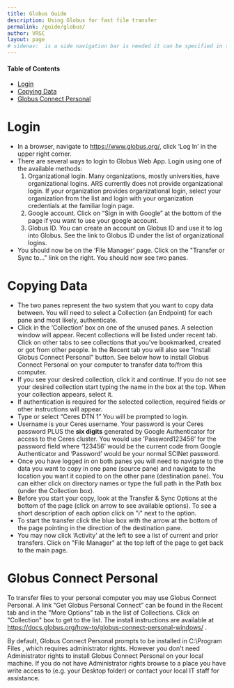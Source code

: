 ```yaml
---
title: Globus Guide
description: Using Globus for fast file transfer
permalink: /guide/globus/
author: VRSC
layout: page
# sidenav:  is a side navigation bar is needed it can be specified in the _data/navigation.yml file
---
```


#### Table of Contents
* [Login](#login)
* [Copying Data]($copying-data)
* [Globus Connect Personal](#globus-connect-personal)

# Login

* In a browser, navigate to https://www.globus.org/, click ‘Log In’ in the upper right corner.
* There are several ways to login to Globus Web App. Login using one of the available methods:
  1. Organizational login. Many organizations, mostly universities, have organizational logins. ARS currently does not provide organizational login. If your organization provides organizational login, select your organization from the list and login with your organization credentials at the familiar login page.
  2. Google account. Click on “Sign in with Google” at the bottom of the page if you want to use your google account.
  3. Globus ID. You can create an account on Globus ID and use it to log into Globus. See the link to Globus ID under the list of organizational logins.
* You should now be on the ‘File Manager’ page. Click on the "Transfer or Sync to..." link on the right. You should now see two panes.

# Copying Data
* The two panes represent the two system that you want to copy data between. You will need to select a Collection (an Endpoint) for each pane and most likely, authenticate.
* Click in the ‘Collection’ box on one of the unused panes. A selection window will appear. Recent collections will be listed under recent tab. Click on other tabs to see collections that you've bookmarked, created or got from other people. In the Recent tab you will also see "Install Globus Connect Personal" button. See below how to install Globus Connect Personal on your computer to transfer data to/from this computer.
* If you see your desired collection, click it and continue. If you do not see your desired collection start typing the name in the box at the top. When your collection appears, select it.
* If authentication is required for the selected collection, required fields or other instructions will appear.
* Type or select “Ceres DTN 1” You will be prompted to login.
* Username is your Ceres username. Your password is your Ceres password PLUS the **six digits** generated by Google Authenticator for access to the Ceres cluster. You would use ‘Password123456’ for the password field where ‘123456’ would be the current code from Google Authenticator and ‘Password’ would be your normal SCINet password.
* Once you have logged in on both panes you will need to navigate to the data you want to copy in one pane (source pane) and navigate to the location you want it copied to on the other pane (destination pane). You can either click on directory names or type the full path in the Path box (under the Collection box).
* Before you start your copy, look at the Transfer & Sync Options at the bottom of the page (click on arrow to see available options). To see a short description of each option click on "i" next to the option.
* To start the transfer click the blue box with the arrow at the bottom of the page pointing in the direction of the destination pane.
* You may now click ‘Activity’ at the left to see a list of current and prior transfers. Click on "File Manager" at the top left of the page to get back to the main page.

# Globus Connect Personal

To transfer files to your personal computer you may use Globus Connect Personal. A link “Get Globus Personal Connect” can be found in the Recent tab and in the "More Options" tab in the list of Collections. Click on "Collection" box to get to the list.  The install instructions are available at https://docs.globus.org/how-to/globus-connect-personal-windows/ .

By default, Globus Connect Personal prompts to be installed in C:\Program Files , which requires administrator rights. However you don't need Administrator rights to install Globus Connect Personal on your local machine. If you do not have Administrator rights browse to a place you have write access to (e.g. your Desktop folder) or contact your local IT staff for assistance.
